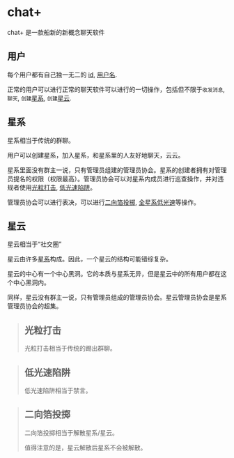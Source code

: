 # chat+
chat+ 是一款船新的新概念聊天软件



## 用户

每个用户都有自己独一无二的 [id](), [用户名]().

正常的用户可以进行正常的聊天软件可以进行的一切操作，包括但不限于`收发消息`, `聊天`, `创建`[星系](#星系), `创建`[星云](#星云).



## 星系

星系相当于传统的群聊。

用户可以创建星系，加入星系，和星系里的人友好地聊天，云云。

星系里面没有群主一说，只有管理员组建的管理员协会。星系的创建者拥有对管理员提名的权限（权限最高）。管理员协会可以对星系内成员进行巡查操作，并对违规者使用[光粒打击](#光粒打击), [低光速陷阱](#低光速陷阱)。

管理员协会可以进行表决，可以进行[二向箔投掷](#二向箔投掷), [全星系低光速](#低光速陷阱)等操作。




## 星云

星云相当于“社交圈”

星云由许多[星系](#星系)构成。因此，一个星云的结构可能错综复杂。

星云的中心有一个中心黑洞。它的本质与星系无异，但是星云中的所有用户都在这个中心黑洞内。

同样，星云没有群主一说，只有管理员组成的管理员协会。星云管理员协会是星系管理员协会的超集。



>## 光粒打击
> 光粒打击相当于传统的踢出群聊。



>## 低光速陷阱
> 低光速陷阱相当于禁言。



>## 二向箔投掷
> 二向箔投掷相当于解散星系/星云。
>
> 值得注意的是，星云解散后星系不会被解散。



<!--
## GFW式星系

GFW式星系是普通星系的超集。

群主拥有至高无上的特权。

可以操纵群成员的一切行为。
-->

